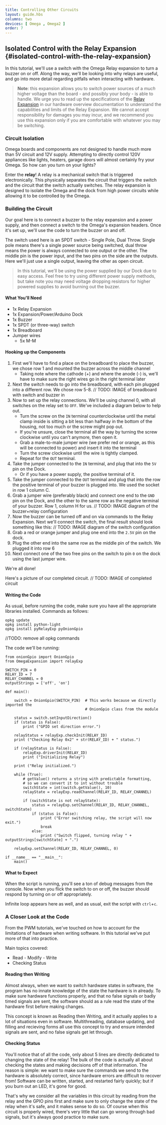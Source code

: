 ```yaml
---
title: Controlling Other Circuits
layout: guide.hbs
columns: two
devices: [ Omega , Omega2 ]
order: 7
---
```

## Isolated Control with the Relay Expansion {#isolated-control-with-the-relay-expansion}

In this tutorial, we'll use a switch with the Omega Relay expansion to turn a buzzer on or off. Along the way, we'll be looking into why relays are useful, and go into more detail regarding pitfalls when interacting with hardware.

>**Note**: this expansion allows you to switch power sources of a *much* higher voltage than the board - and possibly your body - is able to handle. We urge you to read up the specifications of the [Relay Expansion](#relay-expansion) in our hardware overview documentation to understand the capabilities and limits of the Relay Expansion. We cannot accept responsibility for damages you may incur, and we recommend you use this expansion only if you are comfortable with whatever you may be switching.


### Circuit Isolation

<!-- // explain that the omega's relays are completely isolated from the circuit that is connected to the terminals, it merely acts as a switch

// this is useful since it allows the Omega to control other, larger, more powerful circuits
//  expand along those lines, maybe throw in the max specs of the relays, hint that you can control house-hold appliances -->

Omega boards and components are not designed to handle much more than 5V circuit and 12V supply. Attempting to directly control 120V appliances like lights, heaters, garage doors will almost certainly fry your Omega. So how can you turn on your lights?

Enter the **relay**! A relay is a mechanical switch that is triggered electronically. This physically separates the circuit that triggers the switch and the circuit that the switch actually switches. The relay expansion is designed to isolate the Omega and the dock from high power circuits while allowing it to be controlled by the Omega.


### Building the Circuit

Our goal here is to connect a buzzer to the relay expansion and a power supply, and then connect a switch to the Omega's expansion headers. Once it's set up, we'll use the code to turn the buzzer on and off.

The switch used here is an SPDT switch - Single Pole, Dual Throw. Single pole means there's a single power source being switched, dual throw means the power is always connected to one output or the other. The middle pin is the power input, and the two pins on the side are the outputs. Here we'll just use a single output, leaving the other as open circuit.

>In this tutorial, we'll be using the power supplied by our Dock due to easy access. Feel free to try using different power supply methods, but take note you may need voltage dropping resistors for higher powered supplies to avoid burning out the buzzer.

#### What You'll Need

* 1x Relay Expansion
* 1x Expansion/Power/Arduino Dock
* 1x Buzzer
* 1x SPDT (or three-way) switch
* 1x Breadboard
* Jumper wires
	* 5x M-M


#### Hooking up the Components

<!-- // detailed explanation of connecting wires to the screw terminals

// wiring up the buzzer so that the connection is interrupted by the relay -->

1. First we'll have to find a place on the breadboard to place the buzzer, we chose row 1 and mounted the buzzer across the middle channel
	* Taking note where the cathode (+) and where the anode (-) is, we'll have to make sure the right wires go in the right terminal later
1. Next the switch needs to go into the breadboard, with each pin plugged into a different row. We chose row 5-8.
// TODO: IMAGE of breadboard with switch and buzzer in
1. Now to set up the relay connections. We'll be using channel 0, with all switches on the relay set to `OFF`. We've included a diagram below to help out.
	* Turn the screw on the `IN` terminal counterclockwise until the metal clamp inside is sitting a bit less than halfway in the bottom of the housing, not too much or the screw might pop out.
	* If you're unsure, close the terminal all the way by turning the screw clockwise until you can't anymore, then open it.
	* Grab a male-to-male jumper wire (we prefer red or orange, as this will be connected to power) and insert it into the terminal
	* Turn the screw clockwise until the wire is tightly clamped.
	* Repeat for the `OUT` terminal.
1. Take the jumper connected to the `IN` terminal, and plug that into the `5V` pin on the Dock.
	* Or if you have a power supply, the positive terminal of it.
1. Take the jumper connected to the `OUT` terminal and plug that into the row the positive terminal of your buzzer is plugged into. We used the socket in row 1 column C.
1. Grab a jumper wire (preferably black) and connect one end to the `GND` pin on the Dock, and the other to the same row as the negative terminal of your buzzer. Row 1, column H for us.
// TODO: IMAGE diagram of the buzzer+relay configuration
1. Now the buzzer can be turned off and on via commands to the Relay Expansion. Next we'll connect the switch, the final result should look something like this:
// TODO: IMAGE diagram of the switch configuration
1. Grab a red or orange jumper and plug one end into the `2.5V` pin on the dock.
1. Plug the other end into the same row as the middle pin of the switch. We plugged it into row 6
1. Next connect one of the two free pins on the switch to pin `0` on the dock using the last jumper wire.

We're all done!

Here's a picture of our completed circuit.
// TODO: IMAGE of completed circuit


#### Writing the Code

As usual, before running the code, make sure you have all the appropriate libraries installed. Commands as follows:

```
opkg update
opkg install python-light
opkg install pyRelayExp pyOnionGpio
```

//TODO: remove all opkg commands

The code we'll be running:

```
from onionGpio import OnionGpio
from OmegaExpansion import relayExp

SWITCH_PIN = 0
RELAY_ID = 7
RELAY_CHANNEL = 0
outputStrings = ['off', 'on']

def main():

    switch = OnionGpio(SWITCH_PIN)	# This works because we directly imported the
									# OnionGpio class from the module

    status = switch.setInputDirection()
    if (status is False):
        print ("GPIO set direction error.")

    relayStatus = relayExp.checkInit(RELAY_ID)
    print ("Checking Relay 0x2" + str(RELAY_ID) + " status.")

    if (relayStatus is False):
        relayExp.driverInit(RELAY_ID)
        print ("Initializing Relay")

    print ("Relay initialized.")

    while (True):
        # getValue() returns a string with predictable formatting,
        # so we can convert it to int without trouble
        switchState = int(switch.getValue(), 10)
        relayState = relayExp.readChannel(RELAY_ID, RELAY_CHANNEL)

        if (switchState is not relayState):
            status = relayExp.setChannel(RELAY_ID, RELAY_CHANNEL, switchState)
            if (status is False):
                print ("Error switching relay, the script will now exit.")
                break
            else:
                print ("Switch flipped, turning relay " + outputStrings[switchState] + ".")

    relayExp.setChannel(RELAY_ID, RELAY_CHANNEL, 0)

if __name__ == "__main__":
    main()

```

#### What to Expect

When the script is running, you'll see a ton of debug messages from the console. Now when you flick the switch to on or off, the buzzer should respond by turning on or off appropriately.

Infinite loop appears here as well, and as usual, exit the script with `ctrl`+`c`.


### A Closer Look at the Code

From the PWM tutorials, we've touched on how to account for the limitations of hardware when writing software. In this tutorial we've put more of that into practice.

Main topics covered:
* Read - Modify - Write
* Checking Status

#### Reading then Writing

Almost always, when we want to switch hardware states in software, the program has no innate knowledge of the state the hardware is in already. To make sure hardware functions properly, and that no false signals or badly timed signals are sent, the software should as a rule read the state of the hardware first before making changes.

This concept is known as Reading then Writing, and it actually applies to a lot of situations even in software. Multithreading, database updating, and filling and recieving forms all use this concept to try and ensure intended signals are sent, and no false signals get let through.


#### Checking Status

You'll notice that of all the code, only about 5 lines are directly dedicated to changing the state of the relay! The bulk of the code is actually all about checking the states and making decisions off of that information. The reason is simple: we want to make sure the commands we send to the hardware is absolutely correct, since hardware errors are difficult to recover from! Software can be written, started, and restarted fairly quickly; but if you burn out an LED, it's gone for good.

That's why we consider all the variables in this circuit by reading from the relay and the GPIO pins first and make sure to only change the state of the relay when it's safe, and it makes sense to do so. Of course when this circuit is properly wired, there's very little that can go wrong through bad signals, but it's always good practice to make sure.
